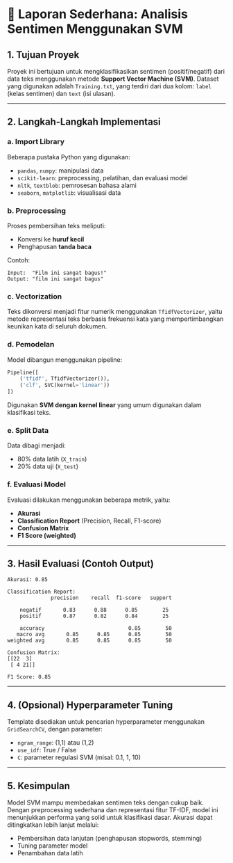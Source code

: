 
# 📝 **Laporan Sederhana: Analisis Sentimen Menggunakan SVM**

## 1. **Tujuan Proyek**

Proyek ini bertujuan untuk mengklasifikasikan sentimen (positif/negatif) dari data teks menggunakan metode **Support Vector Machine (SVM)**. Dataset yang digunakan adalah `Training.txt`, yang terdiri dari dua kolom: `label` (kelas sentimen) dan `text` (isi ulasan).

---

## 2. **Langkah-Langkah Implementasi**

### a. **Import Library**

Beberapa pustaka Python yang digunakan:

- `pandas`, `numpy`: manipulasi data  
- `scikit-learn`: preprocessing, pelatihan, dan evaluasi model  
- `nltk`, `textblob`: pemrosesan bahasa alami  
- `seaborn`, `matplotlib`: visualisasi data

### b. **Preprocessing**

Proses pembersihan teks meliputi:

- Konversi ke **huruf kecil**
- Penghapusan **tanda baca**

Contoh:

```
Input:  "Film ini sangat bagus!"
Output: "film ini sangat bagus"
```

### c. **Vectorization**

Teks dikonversi menjadi fitur numerik menggunakan `TfidfVectorizer`, yaitu metode representasi teks berbasis frekuensi kata yang mempertimbangkan keunikan kata di seluruh dokumen.

### d. **Pemodelan**

Model dibangun menggunakan pipeline:

```python
Pipeline([
    ('tfidf', TfidfVectorizer()),
    ('clf', SVC(kernel='linear'))
])
```

Digunakan **SVM dengan kernel linear** yang umum digunakan dalam klasifikasi teks.

### e. **Split Data**

Data dibagi menjadi:

- 80% data latih (`X_train`)
- 20% data uji (`X_test`)

### f. **Evaluasi Model**

Evaluasi dilakukan menggunakan beberapa metrik, yaitu:

- **Akurasi**
- **Classification Report** (Precision, Recall, F1-score)
- **Confusion Matrix**
- **F1 Score (weighted)**

---

## 3. **Hasil Evaluasi (Contoh Output)**

```
Akurasi: 0.85

Classification Report:
              precision    recall  f1-score   support

    negatif       0.83      0.88      0.85        25
    positif       0.87      0.82      0.84        25

    accuracy                           0.85        50
   macro avg       0.85      0.85      0.85        50
weighted avg       0.85      0.85      0.85        50

Confusion Matrix:
[[22  3]
 [ 4 21]]

F1 Score: 0.85
```

---

## 4. **(Opsional) Hyperparameter Tuning**

Template disediakan untuk pencarian hyperparameter menggunakan `GridSearchCV`, dengan parameter:

- `ngram_range`: (1,1) atau (1,2)
- `use_idf`: True / False
- `C`: parameter regulasi SVM (misal: 0.1, 1, 10)

---

## 5. **Kesimpulan**

Model SVM mampu membedakan sentimen teks dengan cukup baik. Dengan preprocessing sederhana dan representasi fitur TF-IDF, model ini menunjukkan performa yang solid untuk klasifikasi dasar. Akurasi dapat ditingkatkan lebih lanjut melalui:

- Pembersihan data lanjutan (penghapusan stopwords, stemming)
- Tuning parameter model
- Penambahan data latih
